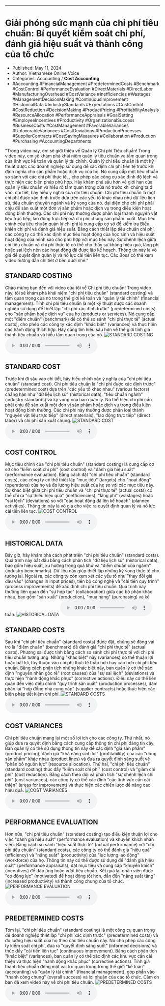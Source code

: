 
---

# Giải phóng sức mạnh của chi phí tiêu chuẩn: Bí quyết kiểm soát chi phí, đánh giá hiệu suất và thành công của tổ chức

- Published: May 11, 2024
- Author: Vietnamese Online Voice
- Categories: Accounting / **Cost Accounting**
- #Accounting #FinancialManagement #PredeterminedCosts #Benchmark #CostControl #PerformanceEvaluation #DirectMaterials #DirectLabor #ManufacturingOverhead #CostVariance #Inefficiencies #Wastages #ManagementDecisionMaking #ContinuousImprovement #HistoricalData #IndustryStandards #Expectations #CostControl #CostReduction #DecisionMaking #ProductPricing #ProfitabilityAnalysis #ResourceAllocation #PerformanceAppraisals #GoalSetting #EmployeeIncentives #Productivity #OrganizationalSuccess #BusinessCosts #CostManagement #FavorableVariances #UnfavorableVariances #CostDeviations #ProductionProcesses #SupplierContracts #CostSavingMeasures #Collaboration #Production #Purchasing #AccountingDepartments

"Trong video này, em sẽ giới thiệu về Quản lý Chi phí Tiêu chuẩn! Trong video này, em sẽ khám phá khái niệm quản lý tiêu chuẩn và tầm quan trọng của lĩnh vực kế toán và quản lý tài chính. Quản lý chi tiêu chuẩn là một kỹ thuật được các doanh nghiệp sử dụng để xác định chi phí tiền tệ trước khi định nghĩa cho sản phẩm hoặc dịch vụ của họ. Nó cung cấp một tiêu chuẩn so sánh với các chi phí thực tế. , cho phép các công cụ xác định độ lệch và thực hiện các biện pháp phù hợp. Hãy khám phá sâu hơn về giới hạn của quản lý tiêu chuẩn và hiểu rõ tầm quan trọng của nó trước khi chúng ta đi vào. chi tiết, hãy hiểu ý nghĩa của chi tiêu chuẩn. Chi phí tiêu chuẩn là một chi phí được xác định trước dựa trên các yếu tố khác nhau như dữ liệu lịch sử, tiêu chuẩn chuyên ngành và kỳ vọng của nó. đại diện cho chi phí phải chịu để sản xuất một đơn vị sản phẩm hoặc dịch vụ trong điều kiện hoạt động bình thường. Các chi phí này thường được phân loại thành nguyên vật liệu trực tiếp, lao động trực tiếp và chi phí chung sản phẩm. xuất. Mục tiêu chính của tiêu chuẩn quản lý chi phí là cung cấp cơ sở để kiểm tra Điều khiển chi phí và đánh giá hiệu suất. Bằng cách thiết lập tiêu chuẩn chi phí, các công ty có thể xác định mục tiêu hoạt động của học sinh và hiệu suất hoạt động của mình sao cho phù hợp với mục tiêu này. Sự chênh lệch giữa chi tiêu chuẩn và chi phí thực tế có thể cho thấy sự không hiệu quả, lãng phí hoặc sai lệch nên các hoạt động đã được lập kế hoạch. Thông tin này là vô giá để quyết định quản lý và nỗ lực cải tiến liên tục. Các Boss có thể xem video hướng dẫn chi tiết ở bên dưới nhé."


## STANDARD COSTING

Chào mừng bạn đến với video của tôi về Chi phí tiêu chuẩn! Trong video này, tôi sẽ khám phá khái niệm "chi phí tiêu chuẩn" (standard costing) và tầm quan trọng của nó trong thế giới kế toán và "quản lý tài chính" (financial management). Tính chi phí tiêu chuẩn là một kỹ thuật được các doanh nghiệp sử dụng để thiết lập "chi phí xác định trước" (predetermined costs) cho "sản phẩm hoặc dịch vụ" của họ (products or services). Nó cung cấp một "điểm chuẩn" (benchmark) để có thể so sánh "chi phí thực tế" (actual costs), cho phép các công ty xác định "khác biệt" (variances) và thực hiện các hành động thích hợp. Hãy cùng tìm hiểu sâu hơn về thế giới tính giá thành tiêu chuẩn và hiểu tầm quan trọng của nó.
![STANDARD COSTING](https://http-archiver-apis-production-80.schnworks.com/storage/images/transitions/2024-05-11/transition-64793306163-Montserrat-Medium-7B1FA2.jpg)
<audio controls>
    <source src="https://http-archiver-apis-production-80.schnworks.com/storage/storage/audio/file-61792305448.mp3" type="audio/mpeg">
</audio>



## STANDARD COST

Trước khi đi sâu vào chi tiết, hãy hiểu chính xác ý nghĩa của "chi phí tiêu chuẩn" (standard cost). Chi phí tiêu chuẩn là "chi phí được xác định trước" (predetermined cost) dựa trên "các yếu tố khác nhau" (various factors) chẳng hạn như "dữ liệu lịch sử" (historical data), "tiêu chuẩn ngành" (industry standards) và kỳ vọng của ban quản lý. Nó thể hiện chi phí cần phải chịu để sản xuất một đơn vị sản phẩm hoặc dịch vụ trong điều kiện hoạt động bình thường. Các chi phí này thường được phân loại thành "nguyên vật liệu trực tiếp" (direct materials), "lao động trực tiếp" (direct labor) và chi phí sản xuất chung.
![STANDARD COST](https://http-archiver-apis-production-80.schnworks.com/storage/images/transitions/2024-05-11/transition--20797332223-Montserrat-Medium-004895.jpg)
<audio controls>
    <source src="https://http-archiver-apis-production-80.schnworks.com/storage/storage/audio/file-25316245710.mp3" type="audio/mpeg">
</audio>



## COST CONTROL

Mục tiêu chính của "chi phí tiêu chuẩn" (standard costing) là cung cấp cơ sở cho "kiểm soát chi phí" (cost control) và "đánh giá hiệu suất" (performance evaluation). Bằng cách đặt "chi phí tiêu chuẩn" (standard costs), các công ty có thể thiết lập "mục tiêu" (targets) cho "hoạt động" (operations) của họ và đo lường hiệu suất của họ so với các mục tiêu này. Sự khác biệt giữa chi phí tiêu chuẩn và "chi phí thực tế" (actual costs) có thể chỉ ra "sự thiếu hiệu quả" (inefficiencies), "lãng phí" (wastages) hoặc "sai lệch" (deviations) so với "các hoạt động đã lên kế hoạch" (planned activities). Thông tin này là vô giá cho việc ra quyết định quản lý và nỗ lực cải tiến liên tục.
![COST CONTROL](https://http-archiver-apis-production-80.schnworks.com/storage/images/transitions/2024-05-11/transition--25529018805-Montserrat-Regular-4A148C.jpg)
<audio controls>
    <source src="https://http-archiver-apis-production-80.schnworks.com/storage/storage/audio/file-22665587426.mp3" type="audio/mpeg">
</audio>



## HISTORICAL DATA

Bây giờ, hãy khám phá cách phát triển "chi phí tiêu chuẩn" (standard costs). Quá trình này bắt đầu bằng cách phân tích "dữ liệu lịch sử" (historical data), bao gồm hiệu suất, xu hướng trong quá khứ và "điểm chuẩn của ngành" (industry benchmarks). Dữ liệu này giúp thiết lập những kỳ vọng thực tế cho tương lai. Ngoài ra, các công ty còn xem xét các yếu tố như "thay đổi giá đầu vào" (changes in input prices), tiến bộ công nghệ và "cải tiến quy trình" (process improvements) để xác định chi phí tiêu chuẩn. Quá trình này thường liên quan đến "sự hợp tác" (collaboration) giữa các bộ phận khác nhau, bao gồm "sản xuất" (production), "mua hàng" (purchasing) và kế toán.
![HISTORICAL DATA](https://http-archiver-apis-production-80.schnworks.com/storage/images/transitions/2024-05-11/transition-13850106195-Montserrat-Regular-1A237E.jpg)
<audio controls>
    <source src="https://http-archiver-apis-production-80.schnworks.com/storage/storage/audio/file-7354175501.mp3" type="audio/mpeg">
</audio>



## STANDARD COSTS

Sau khi "chi phí tiêu chuẩn" (standard costs) được đặt, chúng sẽ đóng vai trò là "điểm chuẩn" (benchmark) để đánh giá "chi phí thực tế" (actual costs). Phương sai được tính bằng cách so sánh chi phí thực tế với chi phí tiêu chuẩn tương ứng. Những "khác biệt" này (variances) có thể thuận lợi hoặc bất lợi, tùy thuộc vào chi phí thực tế thấp hơn hay cao hơn chi phí tiêu chuẩn. Bằng cách phân tích những khác biệt này, ban quản lý có thể xác định "nguyên nhân gốc rễ" (root causes) của "sự sai lệch" (deviations) và thực hiện "hành động khắc phục" (corrective actions). Điều này có thể liên quan đến việc điều chỉnh "quy trình sản xuất" (production processes), đàm phán lại "hợp đồng nhà cung cấp" (supplier contracts) hoặc thực hiện các biện pháp tiết kiệm chi phí.
![STANDARD COSTS](https://http-archiver-apis-production-80.schnworks.com/storage/images/transitions/2024-05-11/transition-10243335401-Montserrat-Medium-1A237E.jpg)
<audio controls>
    <source src="https://http-archiver-apis-production-80.schnworks.com/storage/storage/audio/file-15845626348.mp3" type="audio/mpeg">
</audio>



## COST VARIANCES

Chi phí tiêu chuẩn mang lại một số lợi ích cho các công ty. Thứ nhất, nó giúp đưa ra quyết định bằng cách cung cấp thông tin chi phí đáng tin cậy. Ban quản lý có thể sử dụng thông tin này để xác định "giá sản phẩm" (product pricing), đánh giá "khả năng sinh lời" (profitability) của các "dòng sản phẩm" khác nhau (product lines) và đưa ra quyết định sáng suốt về "phân bổ nguồn lực" (resource allocation). Thứ hai, "chi phí tiêu chuẩn" (standard costing) thúc đẩy "kiểm soát chi phí" (cost control) và "giảm chi phí" (cost reduction). Bằng cách theo dõi và phân tích "sự chênh lệch chi phí" (cost variances), các công ty có thể xác định "các lĩnh vực cần cải thiện" (areas for improvement) và thực hiện các chiến lược để nâng cao hiệu quả.
![COST VARIANCES](https://http-archiver-apis-production-80.schnworks.com/storage/images/transitions/2024-05-11/transition--18378610097-Montserrat-Medium-7B1FA2.jpg)
<audio controls>
    <source src="https://http-archiver-apis-production-80.schnworks.com/storage/storage/audio/file-49349544550.mp3" type="audio/mpeg">
</audio>



## PERFORMANCE EVALUATION

Hơn nữa, "chi phí tiêu chuẩn" (standard costing) tạo điều kiện thuận lợi cho việc "đánh giá hiệu suất" (performance evaluation) và khuyến khích nhân viên. Bằng cách so sánh "hiệu suất thực tế" (actual performance) với "chi phí tiêu chuẩn" (standard costs), các công ty có thể đánh giá "hiệu quả" (efficiency) và "năng suất" (productivity) của "lực lượng lao động" (workforce) của họ. Thông tin này có thể được sử dụng để "đánh giá hiệu suất" (performance appraisals), đặt mục tiêu và cung cấp "khuyến khích" (incentives) để đáp ứng hoặc vượt tiêu chuẩn. Kết quả là, nhân viên được "có động lực" (motivated) để hoạt động tốt hơn, dẫn đến "năng suất tăng" (increased productivity) và thành công chung của tổ chức.
![PERFORMANCE EVALUATION](https://http-archiver-apis-production-80.schnworks.com/storage/images/transitions/2024-05-11/transition-12898185839-Montserrat-Regular-4A148C.jpg)
<audio controls>
    <source src="https://http-archiver-apis-production-80.schnworks.com/storage/storage/audio/file-1423868957.mp3" type="audio/mpeg">
</audio>



## PREDETERMINED COSTS

Tóm lại, "chi phí tiêu chuẩn" (standard costing) là một công cụ quan trọng để doanh nghiệp thiết lập "chi phí xác định trước" (predetermined costs) và đo lường hiệu suất của họ theo các tiêu chuẩn này. Nó cho phép các công ty kiểm soát chi phí, đưa ra "quyết định sáng suốt" (informed decisions) và thúc đẩy "cải tiến liên tục" (continuous improvement). Bằng cách phân tích "khác biệt" (variances), ban quản lý có thể xác định các khu vực cần cải thiện và thực hiện "hành động khắc phục" (corrective actions). Tính giá thành tiêu chuẩn đóng một vai trò quan trọng trong thế giới "kế toán" (accounting) và "quản lý tài chính" (financial management), góp phần vào "thành công chung" (overall success) và lợi nhuận của các tổ chức. Cảm ơn bạn đã xem video này về chi phí tiêu chuẩn.
![PREDETERMINED COSTS](https://http-archiver-apis-production-80.schnworks.com/storage/images/transitions/2024-05-11/transition-24666728475-Montserrat-Black-7B1FA2.jpg)
<audio controls>
    <source src="https://http-archiver-apis-production-80.schnworks.com/storage/storage/audio/file-27805773281.mp3" type="audio/mpeg">
</audio>

